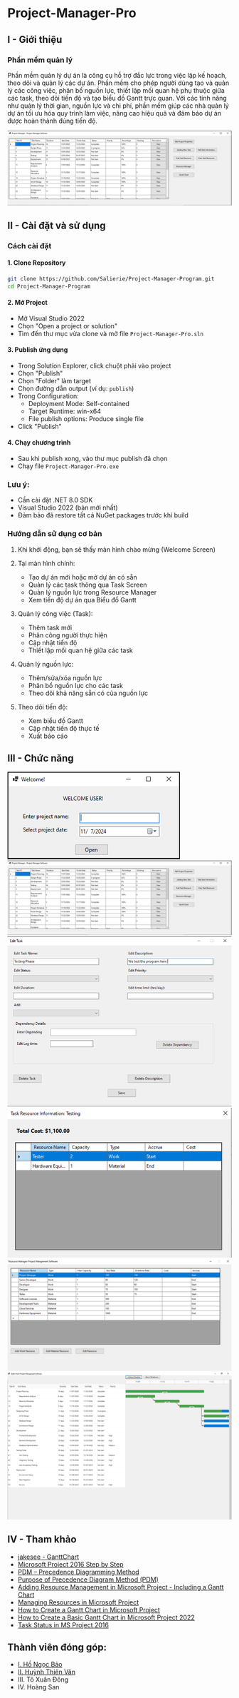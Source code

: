# Project-Manager-Pro

## I - Giới thiệu
### Phần mềm quản lý
Phần mềm quản lý dự án là công cụ hỗ trợ đắc lực trong việc lập kế hoạch, theo dõi và quản lý các dự án. Phần mềm cho phép người dùng tạo và quản lý các công việc, phân bổ nguồn lực, thiết lập mối quan hệ phụ thuộc giữa các task, theo dõi tiến độ và tạo biểu đồ Gantt trực quan. Với các tính năng như quản lý thời gian, nguồn lực và chi phí, phần mềm giúp các nhà quản lý dự án tối ưu hóa quy trình làm việc, nâng cao hiệu quả và đảm bảo dự án được hoàn thành đúng tiến độ.

![Màn hình chính](Preview/Main_Screen.png)

## II - Cài đặt và sử dụng
### Cách cài đặt
#### 1. Clone Repository
``` bash
git clone https://github.com/Salierie/Project-Manager-Program.git
cd Project-Manager-Program
```
#### 2. Mở Project
- Mở Visual Studio 2022
- Chọn "Open a project or solution"
- Tìm đến thư mục vừa clone và mở file `Project-Manager-Pro.sln`

#### 3. Publish ứng dụng
- Trong Solution Explorer, click chuột phải vào project
- Chọn "Publish"
- Chọn "Folder" làm target
- Chọn đường dẫn output (ví dụ: `publish`)
- Trong Configuration:
  - Deployment Mode: Self-contained
  - Target Runtime: win-x64
  - File publish options: Produce single file
- Click "Publish"

#### 4. Chạy chương trình
- Sau khi publish xong, vào thư mục publish đã chọn
- Chạy file `Project-Manager-Pro.exe`

### Lưu ý:
- Cần cài đặt .NET 8.0 SDK
- Visual Studio 2022 (bản mới nhất)
- Đảm bảo đã restore tất cả NuGet packages trước khi build

### Hướng dẫn sử dụng cơ bản
1. Khi khởi động, bạn sẽ thấy màn hình chào mừng (Welcome Screen)

2. Tại màn hình chính:
   - Tạo dự án mới hoặc mở dự án có sẵn
   - Quản lý các task thông qua Task Screen
   - Quản lý nguồn lực trong Resource Manager
   - Xem tiến độ dự án qua Biểu đồ Gantt

3. Quản lý công việc (Task):
   - Thêm task mới
   - Phân công người thực hiện
   - Cập nhật tiến độ
   - Thiết lập mối quan hệ giữa các task

4. Quản lý nguồn lực:
   - Thêm/sửa/xóa nguồn lực
   - Phân bổ nguồn lực cho các task
   - Theo dõi khả năng sẵn có của nguồn lực

5. Theo dõi tiến độ:
   - Xem biểu đồ Gantt
   - Cập nhật tiến độ thực tế
   - Xuất báo cáo

## III - Chức năng

![Màn hình chào mừng](Preview/Welcome_Screen.png)
![Mần hình chính](Preview/Main_Screen.png)
![Màn hình giao diện chỉnh sửa công việc](Preview/Edit_task_screen.png)
![Màn hình giao diện quản lý nguồn lực của công việc](Preview/Task_Resource_Screen.png)
![Màn hình quản lý nguồn lực](Preview/Resources_Manager_Screen.png)
![Màn hình biểu đồ Gantt](Preview/GanttChart_Screen.png)

## IV - Tham khảo
- [jakesee - GanttChart](https://github.com/jakesee/ganttchart)
- [Microsoft Project 2016 Step by Step](http://cnaiman.com/PM/MIT-LabText/2016/MP.2016.Step.by.Step.pdf)
- [PDM – Precedence Diagramming Method](https://project-management.info/pdm-precedence-diagramming-method/)
- [Purpose of Precedence Diagram Method (PDM)](https://acqnotes.com/acqnote/tasks/precedence-diagram-method-pdm)
- [Adding Resource Management in Microsoft Project - Including a Gantt Chart](https://www.youtube.com/watch?v=dfTCMA9lqr0)
- [Managing Resources in Microsoft Project](https://www.youtube.com/watch?v=XB36X8x8er8&t=165s)
- [How to Create a Gantt Chart in Microsoft Project](https://www.youtube.com/watch?v=uqo5DLD-ssI&t=173s)
- [How to Create a Basic Gantt Chart in Microsoft Project 2022](https://www.youtube.com/watch?v=kOs91q2advw)
- [Task Status in MS Project 2016](https://www.youtube.com/watch?v=_TOyTWjonEQ&t=13s)


## Thành viên đóng góp:
- [I. Hồ Ngọc Bảo](https://github.com/ZukiErudo)
- [II. Huỳnh Thiên Văn](https://github.com/Salierie)
- III. Tô Xuân Đông
- IV.  Hoàng San
